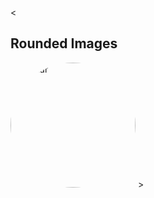 <<html>
<head>
<meta name="viewport" content="width=device-width, initial-scale=1">
<style>
img {
  border-radius: 50%;
}
</style>
</head>
<body>

<h2>Rounded Images</h2>

<img src="https://avatars0.githubusercontent.com/u/53038098?s=460&am" alt="Avatar" style="width:200px">

</body>
</html> 
>
